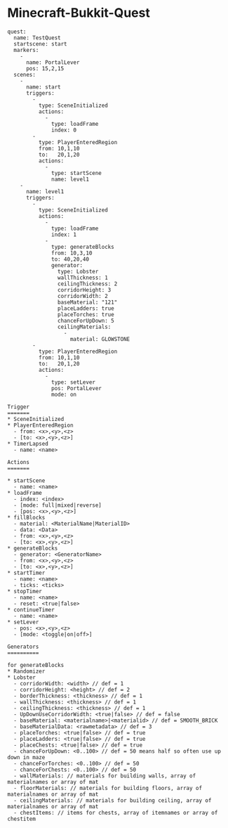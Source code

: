 Minecraft-Bukkit-Quest
======================

    quest:
      name: TestQuest
      startscene: start
      markers:
        -
          name: PortalLever
          pos: 15,2,15
      scenes:
        -
          name: start
          triggers:
            -
              type: SceneInitialized
              actions:
                -
                  type: loadFrame
                  index: 0
            -
              type: PlayerEnteredRegion
              from: 10,1,10
              to:   20,1,20
              actions:
                -
                  type: startScene
                  name: level1
        -
          name: level1
          triggers:
            -
              type: SceneInitialized
              actions:
                -
                  type: loadFrame
                  index: 1
                -
                  type: generateBlocks
                  from: 10,3,10
                  to: 40,20,40
                  generator: 
                    type: Lobster
                    wallThickness: 1
                    ceilingThickness: 2
                    corridorHeight: 3
                    corridorWidth: 2
                    baseMaterial: "121"     
                    placeLadders: true 
                    placeTorches: true 
                    chanceForUpDown: 5 
                    ceilingMaterials:
                      -
                        material: GLOWSTONE
            -
              type: PlayerEnteredRegion
              from: 10,1,10
              to:   20,1,20
              actions:
                -
                  type: setLever
                  pos: PortalLever
                  mode: on

    Trigger
    =======
    * SceneInitialized
    * PlayerEnteredRegion
      - from: <x>,<y>,<z>
      - [to: <x>,<y>,<z>]
    * TimerLapsed
      - name: <name>

    Actions
    =======

    * startScene
      - name: <name>
    * loadFrame
      - index: <index>
      - [mode: full|mixed|reverse]
      - [pos: <x>,<y>,<z>]
    * fillBlocks
      - material: <MaterialName|MaterialID>
      - data: <Data>
      - from: <x>,<y>,<z>
      - [to: <x>,<y>,<z>]
    * generateBlocks
      - generator: <GeneratorName>
      - from: <x>,<y>,<z>
      - [to: <x>,<y>,<z>]
    * startTimer
      - name: <name>
      - ticks: <ticks>
    * stopTimer
      - name: <name>
      - reset: <true|false>
    * continueTimer
      - name: <name>
    * setLever
      - pos: <x>,<y>,<z>
      - [mode: <toggle|on|off>]

    Generators
    ==========
    
    for generateBlocks
    * Randomizer
    * Lobster
      - corridorWidth: <width> // def = 1
      - corridorHeight: <height> // def = 2
      - borderThickness: <thickness> // def = 1
      - wallThickness: <thickness> // def = 1
      - ceilingThickness: <thickness> // def = 1
      - UpDownUseCorridorWidth: <true|false> // def = false
      - baseMaterial: <materialname>|<materialid> // def = SMOOTH_BRICK
      - baseMaterialData: <rawmetadata> // def = 3
      - placeTorches: <true|false> // def = true
      - placeLadders: <true|false> // def = true
      - placeChests: <true|false> // def = true
      - chanceForUpDown: <0..100> // def = 50 means half so often use up down in maze
      - chanceForTorches: <0..100> // def = 50
      - chanceForChests: <0..100> // def = 50
      - wallMaterials: // materials for building walls, array of materialnames or array of mat
      - floorMaterials: // materials for building floors, array of materialnames or array of mat
      - ceilingMaterials: // materials for building ceiling, array of materialnames or array of mat
      - chestItems: // items for chests, array of itemnames or array of chestitem
      